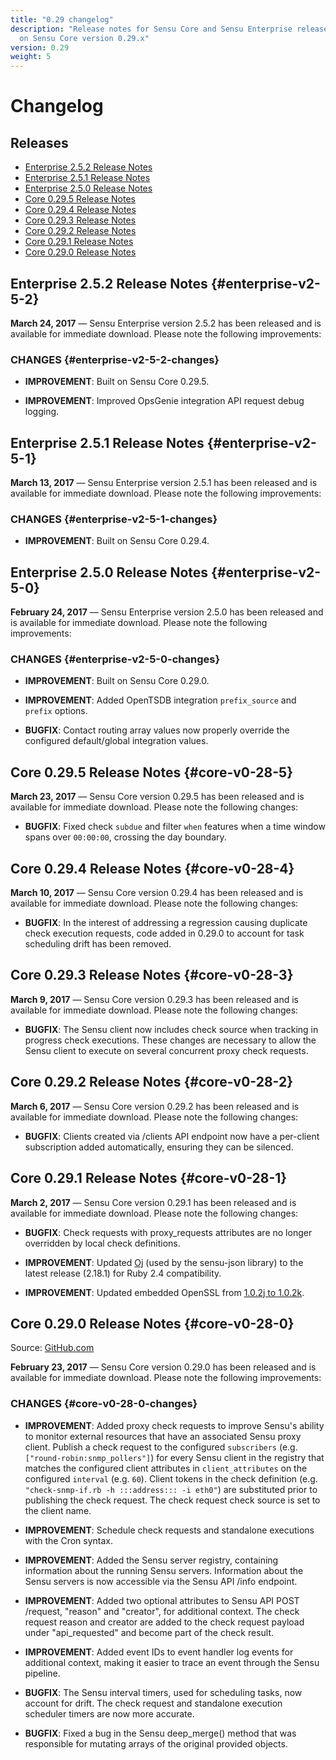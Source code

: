 ```yaml
---
title: "0.29 changelog"
description: "Release notes for Sensu Core and Sensu Enterprise releases based
  on Sensu Core version 0.29.x"
version: 0.29
weight: 5
---
```


# Changelog

## Releases

- [Enterprise 2.5.2 Release Notes](#enterprise-v2-5-2)
- [Enterprise 2.5.1 Release Notes](#enterprise-v2-5-1)
- [Enterprise 2.5.0 Release Notes](#enterprise-v2-5-0)
- [Core 0.29.5 Release Notes](#core-v0-28-5)
- [Core 0.29.4 Release Notes](#core-v0-28-4)
- [Core 0.29.3 Release Notes](#core-v0-28-3)
- [Core 0.29.2 Release Notes](#core-v0-28-2)
- [Core 0.29.1 Release Notes](#core-v0-28-1)
- [Core 0.29.0 Release Notes](#core-v0-28-0)

## Enterprise 2.5.2 Release Notes {#enterprise-v2-5-2}

**March 24, 2017** &mdash; Sensu Enterprise version 2.5.2 has been
	released and is available for immediate download. Please note the
	following improvements:

### CHANGES {#enterprise-v2-5-2-changes}

- **IMPROVEMENT**: Built on Sensu Core 0.29.5.

- **IMPROVEMENT**: Improved OpsGenie integration API request debug
	logging.

## Enterprise 2.5.1 Release Notes {#enterprise-v2-5-1}

**March 13, 2017** &mdash; Sensu Enterprise version 2.5.1 has been
	released and is available for immediate download. Please note the
	following improvements:

### CHANGES {#enterprise-v2-5-1-changes}

- **IMPROVEMENT**: Built on Sensu Core 0.29.4.

## Enterprise 2.5.0 Release Notes {#enterprise-v2-5-0}

**February 24, 2017** &mdash; Sensu Enterprise version 2.5.0 has been
	released and is available for immediate download. Please note the
	following improvements:

### CHANGES {#enterprise-v2-5-0-changes}

- **IMPROVEMENT**: Built on Sensu Core 0.29.0.

- **IMPROVEMENT**: Added OpenTSDB integration `prefix_source` and `prefix`
	options.

- **BUGFIX**: Contact routing array values now properly override the
	configured default/global integration values.

## Core 0.29.5 Release Notes {#core-v0-28-5}

**March 23, 2017** &mdash; Sensu Core version 0.29.5 has been released and
	is available for immediate download. Please note the following
	changes:

- **BUGFIX**: Fixed check `subdue` and filter `when` features when a time
	window spans over `00:00:00`, crossing the day boundary.

## Core 0.29.4 Release Notes {#core-v0-28-4}

**March 10, 2017** &mdash; Sensu Core version 0.29.4 has been released and
	is available for immediate download. Please note the following
	changes:

- **BUGFIX**: In the interest of addressing a regression causing duplicate
	check execution requests, code added in 0.29.0 to account for task
	scheduling drift has been removed.

## Core 0.29.3 Release Notes {#core-v0-28-3}

**March 9, 2017** &mdash; Sensu Core version 0.29.3 has been released and
	is available for immediate download. Please note the following
	changes:

- **BUGFIX**: The Sensu client now includes check source when tracking in
	progress check executions. These changes are necessary to allow
	the Sensu client to execute on several concurrent proxy check
	requests.

## Core 0.29.2 Release Notes {#core-v0-28-2}

**March 6, 2017** &mdash; Sensu Core version 0.29.2 has been released
  and is available for immediate download. Please note the following
  changes:

- **BUGFIX**: Clients created via /clients API endpoint now have a
  per-client subscription added automatically, ensuring they can be
  silenced.

## Core 0.29.1 Release Notes {#core-v0-28-1}

**March 2, 2017** &mdash; Sensu Core version 0.29.1 has been released
  and is available for immediate download. Please note the following
  changes:

- **BUGFIX**: Check requests with proxy_requests attributes are no
  longer overridden by local check definitions.

- **IMPROVEMENT**: Updated [Oj][3] (used by the sensu-json library) to the
  latest release (2.18.1) for Ruby 2.4 compatibility.

- **IMPROVEMENT**: Updated embedded OpenSSL from [1.0.2j to 1.0.2k][4].

## Core 0.29.0 Release Notes {#core-v0-28-0}

Source: [GitHub.com][2]

**February 23, 2017** &mdash; Sensu Core version 0.29.0 has been released
	and is available for immediate download. Please note the following
	improvements:

### CHANGES {#core-v0-28-0-changes}

- **IMPROVEMENT**: Added proxy check requests to improve Sensu's ability
	to monitor external resources that have an associated Sensu proxy
	client. Publish a check request to the configured `subscribers`
	(e.g. `["round-robin:snmp_pollers"]`) for every Sensu client in
	the registry that matches the configured client attributes in
	`client_attributes` on the configured `interval` (e.g. `60`).
	Client tokens in the check definition (e.g. `"check-snmp-if.rb -h
	:::address::: -i eth0"`) are substituted prior to publishing the
	check request. The check request check source is set to the client
	name.

- **IMPROVEMENT**: Schedule check requests and standalone executions with
	the Cron syntax.

- **IMPROVEMENT**: Added the Sensu server registry, containing information
	about the running Sensu servers. Information about the Sensu
	servers is now accessible via the Sensu API /info endpoint.

- **IMPROVEMENT**: Added two optional attributes to Sensu API POST
	/request, "reason" and "creator", for additional context. The
	check request reason and creator are added to the check request
	payload under "api_requested" and become part of the check result.

- **IMPROVEMENT**: Added event IDs to event handler log events for
	additional context, making it easier to trace an event through the
	Sensu pipeline.

- **BUGFIX**: The Sensu interval timers, used for scheduling tasks, now
	account for drift. The check request and standalone execution
	scheduler timers are now more accurate.

- **BUGFIX**: Fixed a bug in the Sensu deep_merge() method that was
	responsible for mutating arrays of the original provided objects.

[1]: https://github.com/sensu/sensu/blob/master/CHANGELOG.md
[2]: https://github.com/sensu/sensu/blob/master/CHANGELOG.md#0280---2017-02-23
[3]: https://github.com/ohler55/oj
[4]: https://www.openssl.org/news/openssl-1.0.2-notes.html

